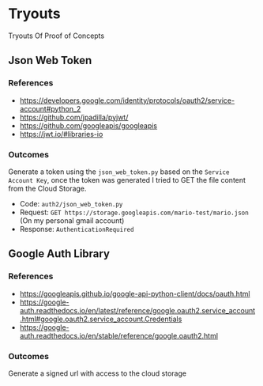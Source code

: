 # Tryouts
Tryouts Of Proof of Concepts

## Json Web Token

### References
- https://developers.google.com/identity/protocols/oauth2/service-account#python_2
- https://github.com/jpadilla/pyjwt/
- https://github.com/googleapis/googleapis
- https://jwt.io/#libraries-io


### Outcomes
Generate a token using the `json_web_token.py` based on the `Service Account Key`, once the token was generated I tried to GET the file content from the Cloud Storage.
- Code:     `auth2/json_web_token.py`
- Request: `GET https://storage.googleapis.com/mario-test/mario.json` (On my personal gmail account)
- Response: `AuthenticationRequired`

## Google Auth Library

### References
- https://googleapis.github.io/google-api-python-client/docs/oauth.html 
- https://google-auth.readthedocs.io/en/latest/reference/google.oauth2.service_account.html#google.oauth2.service_account.Credentials
- https://google-auth.readthedocs.io/en/stable/reference/google.oauth2.html

### Outcomes
Generate a signed url with access to the cloud storage

